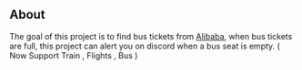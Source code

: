 ## About

The goal of this project is to find bus tickets from [Alibaba](https://alibaba.ir), when bus tickets are full, this project can alert you on discord when a bus seat is empty. ( Now Support Train , Flights , Bus )
